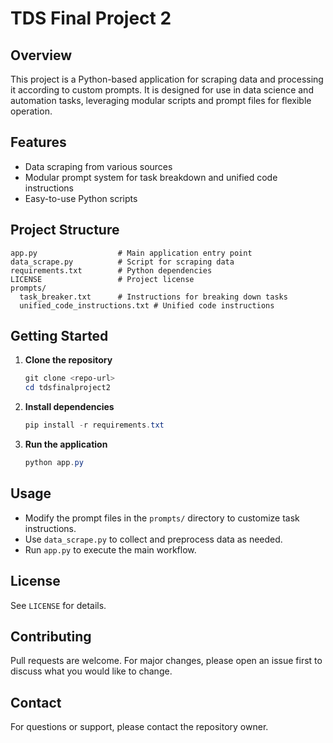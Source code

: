 # TDS Final Project 2

## Overview
This project is a Python-based application for scraping data and processing it according to custom prompts. It is designed for use in data science and automation tasks, leveraging modular scripts and prompt files for flexible operation.

## Features
- Data scraping from various sources
- Modular prompt system for task breakdown and unified code instructions
- Easy-to-use Python scripts

## Project Structure
```
app.py                  # Main application entry point
data_scrape.py          # Script for scraping data
requirements.txt        # Python dependencies
LICENSE                 # Project license
prompts/
  task_breaker.txt      # Instructions for breaking down tasks
  unified_code_instructions.txt # Unified code instructions
```

## Getting Started
1. **Clone the repository**
   ```powershell
   git clone <repo-url>
   cd tdsfinalproject2
   ```
2. **Install dependencies**
   ```powershell
   pip install -r requirements.txt
   ```
3. **Run the application**
   ```powershell
   python app.py
   ```

## Usage
- Modify the prompt files in the `prompts/` directory to customize task instructions.
- Use `data_scrape.py` to collect and preprocess data as needed.
- Run `app.py` to execute the main workflow.

## License
See `LICENSE` for details.

## Contributing
Pull requests are welcome. For major changes, please open an issue first to discuss what you would like to change.

## Contact
For questions or support, please contact the repository owner.
